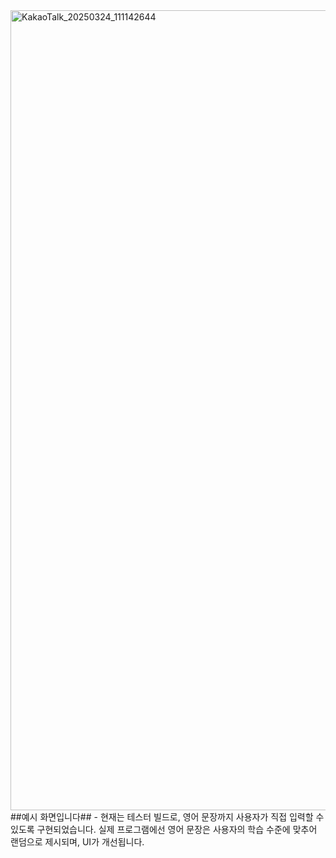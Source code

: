 <img width="1280" alt="KakaoTalk_20250324_111142644" src="https://github.com/user-attachments/assets/ac32ce90-7962-42d3-8201-9370319d127d" />
##예시 화면입니다##
- 현재는 테스터 빌드로, 영어 문장까지 사용자가 직접 입력할 수 있도록 구현되었습니다. 실제 프로그램에선 영어 문장은 사용자의 학습 수준에 맞추어 랜덤으로 제시되며, UI가 개선됩니다.
